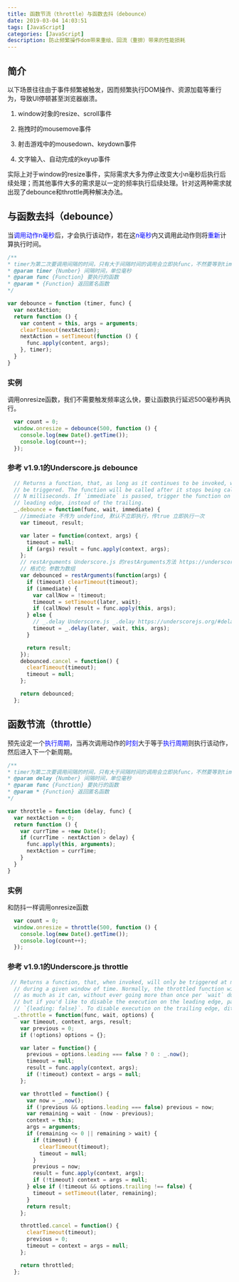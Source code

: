 ```yaml
---
title: 函数节流（throttle）与函数去抖（debounce）
date: 2019-03-04 14:03:51
tags: [JavaScript]
categories: [JavaScript]
description: 防止频繁操作dom带来重绘、回流（重排）带来的性能损耗
---
```

## 简介
以下场景往往由于事件频繁被触发，因而频繁执行DOM操作、资源加载等重行为，导致UI停顿甚至浏览器崩溃。
  1. window对象的resize、scroll事件

  2. 拖拽时的mousemove事件

  3. 射击游戏中的mousedown、keydown事件

  4. 文字输入、自动完成的keyup事件

实际上对于window的resize事件，实际需求大多为停止改变大小n毫秒后执行后续处理；而其他事件大多的需求是以一定的频率执行后续处理。针对这两种需求就出现了debounce和throttle两种解决办法。

## 与函数去抖（debounce）
当<font color="blue">调用动作n毫秒</font>后，才会执行该动作，若在这<font color="blue">n毫秒</font>内又调用此动作则将<font color="blue">重新</font>计算执行时间。
```javascript
/**
* timer为第二次要调用间隔的时间，只有大于间隔时间的调用会立即执func，不然要等到timer之后再执行
* @param timer {Number} 间隔时间，单位毫秒
* @param func {Function} 要执行的函数
* @param * {Function} 返回匿名函数
*/

var debounce = function (timer, func) {
  var nextAction;
  return function () {
    var content = this, args = arguments;
    clearTimeout(nextAction);
    nextAction = setTimeout(function () {
      func.apply(content, args);
    }, timer);
  }
}
```
### 实例
调用onresize函数，我们不需要触发频率这么快，要让函数执行延迟500毫秒再执行。
``` javascript
  var count = 0;
  window.onresize = debounce(500, function () {
    console.log(new Date().getTime());
    console.log(count++);
  });
```
### 参考 v1.9.1的Underscore.js debounce
```javascript
  // Returns a function, that, as long as it continues to be invoked, will not
  // be triggered. The function will be called after it stops being called for
  // N milliseconds. If `immediate` is passed, trigger the function on the
  // leading edge, instead of the trailing.
  _.debounce = function(func, wait, immediate) {
    //immediate 不传为 undefind, 默认不立即执行，传true 立即执行一次
    var timeout, result;

    var later = function(context, args) {
      timeout = null;
      if (args) result = func.apply(context, args);
    };
    // restArguments Underscore.js 的restArguments方法 https://underscorejs.org/#restArguments
    // 格式化 参数为数组
    var debounced = restArguments(function(args) {
      if (timeout) clearTimeout(timeout);
      if (immediate) {
        var callNow = !timeout;
        timeout = setTimeout(later, wait);
        if (callNow) result = func.apply(this, args);
      } else {
        // _.delay Underscore.js _.delay https://underscorejs.org/#delay
        timeout = _.delay(later, wait, this, args);
      }

      return result;
    });
    debounced.cancel = function() {
      clearTimeout(timeout);
      timeout = null;
    };

    return debounced;
  };
```
## 函数节流（throttle）
预先设定一个<font color="blue">执行周期</font>，当再次调用动作的<font color="blue">时刻</font>大于等于<font color="blue">执行周期</font>则执行该动作，然后进入下一个新周期。
```javascript
/**
* timer为第二次要调用间隔的时间，只有大于间隔时间的调用会立即执func，不然要等到timer之后再执行
* @param delay {Number} 间隔时间，单位毫秒
* @param func {Function} 要执行的函数
* @param * {Function} 返回匿名函数
*/

var throttle = function (delay, func) {
  var nextAction = 0;
  return function () {
    var currTime = +new Date();
    if (currTime - nextAction > delay) {
      func.apply(this, arguments);
      nextAction = currTime;
    }
  }
}
```
### 实例
和防抖一样调用onresize函数
```javascript
  var count = 0;
  window.onresize = throttle(500, function () {
    console.log(new Date().getTime());
    console.log(count++);
  });
```
### 参考 v1.9.1的Underscore.js throttle
```javascript
 // Returns a function, that, when invoked, will only be triggered at most once
  // during a given window of time. Normally, the throttled function will run
  // as much as it can, without ever going more than once per `wait` duration;
  // but if you'd like to disable the execution on the leading edge, pass
  // `{leading: false}`. To disable execution on the trailing edge, ditto.
  _.throttle = function(func, wait, options) {
    var timeout, context, args, result;
    var previous = 0;
    if (!options) options = {};

    var later = function() {
      previous = options.leading === false ? 0 : _.now();
      timeout = null;
      result = func.apply(context, args);
      if (!timeout) context = args = null;
    };

    var throttled = function() {
      var now = _.now();
      if (!previous && options.leading === false) previous = now;
      var remaining = wait - (now - previous);
      context = this;
      args = arguments;
      if (remaining <= 0 || remaining > wait) {
        if (timeout) {
          clearTimeout(timeout);
          timeout = null;
        }
        previous = now;
        result = func.apply(context, args);
        if (!timeout) context = args = null;
      } else if (!timeout && options.trailing !== false) {
        timeout = setTimeout(later, remaining);
      }
      return result;
    };

    throttled.cancel = function() {
      clearTimeout(timeout);
      previous = 0;
      timeout = context = args = null;
    };

    return throttled;
  };
```